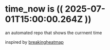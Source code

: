 # time_now is (( 2025-07-01T15:00:00.264Z ))

an automated repo that shows the currnent time

inspired by [breakingheatmap](https://github.com/breakingheatmap/breakingheatmap)